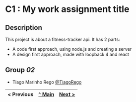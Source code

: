 # C1 : My work assignment title

## Description
This project is about a fitness-tracker api. It has 2 parts:

- A code first approach, using node.js and creating a server
- A design first approach, made with loopback 4 and react

## Group _02_



* Tiago Marinho Rego [@TiagoRego](https://github.com/tiago-u)




< Previous | [^ Main](../../../) | [Next >](c2.md)
:--- | :---: | ---: 

